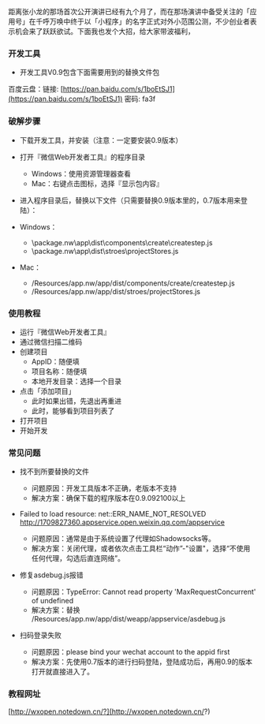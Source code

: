 

距离张小龙的那场首次公开演讲已经有九个月了，而在那场演讲中备受关注的「应用号」在千呼万唤中终于以「小程序」的名字正式对外小范围公测，不少创业者表示机会来了跃跃欲试。下面我也发个大招，给大家带波福利，

### 开发工具

- 开发工具V0.9包含下面需要用到的替换文件包

百度云盘：链接: [https://pan.baidu.com/s/1boEtSJ1](https://pan.baidu.com/s/1boEtSJ1) 密码: fa3f

### 破解步骤

- 下载开发工具，并安装（注意：一定要安装0.9版本）
- 打开『微信Web开发者工具』的程序目录
  - Windows：使用资源管理器查看
  - Mac：右键点击图标，选择『显示包内容』
- 进入程序目录后，替换以下文件（只需要替换0.9版本里的，0.7版本用来登陆）：

- Windows：
  - \package.nw\app\dist\components\create\createstep.js
  - \package.nw\app\dist\stroes\projectStores.js
- Mac：
  - /Resources/app.nw/app/dist/components/create/createstep.js
  - /Resources/app.nw/app/dist/stroes/projectStores.js
  
  
### 使用教程
- 运行『微信Web开发者工具』
- 通过微信扫描二维码
- 创建项目
  - AppID：随便填
  - 项目名称：随便填
  - 本地开发目录：选择一个目录
- 点击「添加项目」
  - 此时如果出错，先退出再重进
  - 此时，能够看到项目列表了
- 打开项目
- 开始开发


### 常见问题
- 找不到所要替换的文件
  - 问题原因：开发工具版本不正确，老版本不支持
  - 解决方案：确保下载的程序版本在0.9.092100以上

- Failed to load resource: net::ERR_NAME_NOT_RESOLVED http://1709827360.appservice.open.weixin.qq.com/appservice
  - 问题原因：通常是由于系统设置了代理如Shadowsocks等。
  - 解决方案：关闭代理，或者依次点击工具栏“动作”-"设置"，选择“不使用任何代理，勾选后直连网络”。
- 修复asdebug.js报错
  - 问题原因：TypeError: Cannot read property 'MaxRequestConcurrent' of undefined
  - 解决方案：替换 /Resources/app.nw/app/dist/weapp/appservice/asdebug.js
- 扫码登录失败
  - 问题原因：please bind your wechat account to the appid first
  - 解决方案：先使用0.7版本的进行扫码登陆，登陆成功后，再用0.9的版本打开就直接进入了。
  
### 教程网址

[http://wxopen.notedown.cn/?](http://wxopen.notedown.cn/?)
